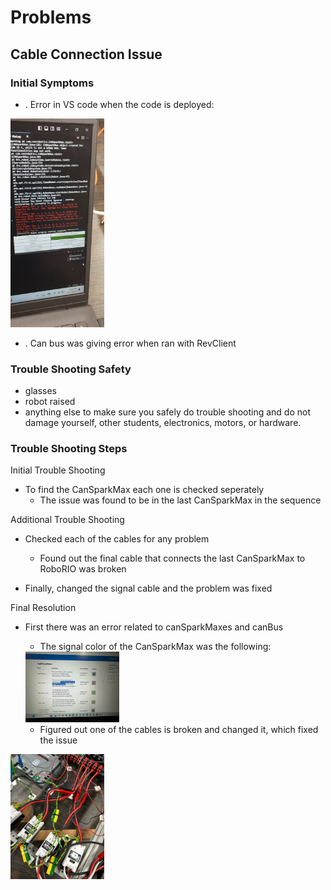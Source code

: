 # Problems

## Cable Connection Issue

### Initial Symptoms 

* . Error in VS code when the code is deployed:

<img src="./images/LowVoltageErrorMessage.jpg" width=150>

* . Can bus was giving error when ran with RevClient

### Trouble Shooting Safety

* glasses
* robot raised
* anything else to make sure you safely do trouble shooting and do not damage yourself, other students, electronics, motors, or hardware.

### Trouble Shooting Steps

Initial Trouble Shooting
* To find the CanSparkMax each one is checked seperately
  * The issue was found to be in the last CanSparkMax in the sequence

Additional Trouble Shooting
* Checked each of the cables for any problem
    * Found out the final cable that connects the last CanSparkMax to RoboRIO was broken

* Finally, changed the signal cable and the problem was fixed

Final Resolution
* First there was an error related to canSparkMaxes and canBus
  * The signal color of the CanSparkMax was the following:

  <img src="./images/InfoRelatedToCanSparkMaxColors.jpg" width=150>
  
    * Figured out one of the cables is broken and changed it, which fixed the issue

<img src="./images/CanSparkMaxLight.jpg" alt="CanSparkMaxLights" width="150">
